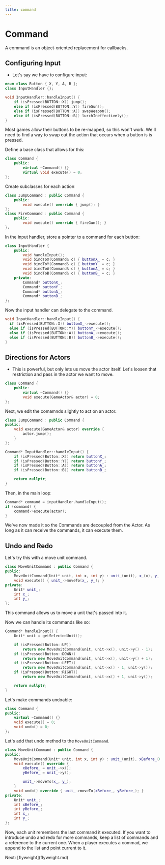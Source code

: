 ```yaml
---
title: command
---
```


# Command

A command is an object-oriented replacement for callbacks.

## Configuring Input

- Let\'s say we have to configure input:

```cpp
enum class Button { X, Y, A, B };
class InputHandler {};

void InputHandler::handleInput() {
    if (isPressed(BUTTON::X)) jump();
    else if (isPressed(BUTTON::Y)) fireGun();
    else if (isPressed(BUTTON::A)) swapWeapon();
    else if (isPressed(BUTTON::B)) lurchIneffectively();
}
```

Most games allow their buttons to be re-mapped, so this won\'t work.
We\'ll need to find a way to swap out the action that occurs when a
button is is pressed.

Define a base class that allows for this:

```cpp
class Command {
    public:
        virtual ~Command() {}
        virtual void execute() = 0;
};
```

Create subclasses for each action:

```cpp
class JumpCommand : public Command {
    public:
        void execute() override { jump(); }
};
class FireCommand : public Command {
    public:
        void execute() override { fireGun(); }
};
```

In the input handler, store a pointer to a command for each button:

```cpp
class InputHandler {
    public:
        void handleInput();
        void bindToX(Command& c) { buttonX_ = c; }
        void bindToY(Command& c) { buttonY_ = c; }
        void bindToA(Command& c) { buttonA_ = c; }
        void bindToB(Command& c) { buttonB_ = c; }
    private:
        Command* buttonX_;
        Command* buttonY_;
        Command* buttonA_;
        Command* buttonB_;
};
```

Now the input handler can delegate to the command.

```cpp
void InputHandler::handleInput() {
  if (isPressed(BUTTON::X)) buttonX_->execute();
  else if (isPressed(BUTTON::Y)) buttonY_->execute();
  else if (isPressed(BUTTON::A)) buttonA_->execute();
  else if (isPressed(BUTTON::B)) buttonB_->execute();
}
```

## Directions for Actors

- This is powerful, but only lets us move the actor itself. Let\'s
  loosen that restriction and pass in the actor we want to move.

```cpp
class Command {
    public:
        virtual ~Command() {}
        void execute(GameActor& actor) = 0;
};
```

Next, we edit the comamnds slightly to act on an actor.

```cpp
class JumpCommand : public Command {
public:
    void execute(GameActor& actor) override {
        actor.jump();
    }
};
```

```cpp
Command* InputHandler::handleInput() {
    if (isPressed(Button::X)) return buttonX_;
    if (isPressed(Button::Y)) return buttonY_;
    if (isPressed(Button::A)) return buttonA_;
    if (isPressed(Button::B)) return buttonB_;

    return nullptr;
}
```

Then, in the main loop:

```cpp
Command* command = inputHandler.handleInput();
if (command) {
    command->execute(actor);
}
```

We\'ve now made it so the Commands are decoupled from the Actor. As long
as it can receive the commands, it can execute them.

## Undo and Redo

Let\'s try this with a move unit command.

```cpp
class MoveUnitCommand : public Command {
public:
    MoveUnitCommand(Unit* unit, int x, int y) : unit_(unit), x_(x), y_(y) {}
    void execute() { unit_->moveTo(x_, y_); }
private:
    Unit* unit_;
    int x_;
    int y_;
};
```

This command allows us to move a unit that\'s passed into it.

Now we can handle its commands like so:

```cpp
Command* handleInput() {
    Unit* unit = getSelectedUnit();

    if (isPressed(Button::UP))
        return new MoveUnitCommand(unit, unit->x(), unit->y() - 1);
    if (isPressed(Button::DOWN))
        return new MoveUnitCommand(unit, unit->x(), unit->y() + 1);
    if (isPressed(Button::LEFT))
        return new MoveUnitCommand(unit, unit->x() - 1, unit->y());
    if (isPressed(Button::RIGHT))
        return new MoveUnitCommand(unit, unit->x() + 1, unit->y());

    return nullptr;
}
```

Let\'s make commands undoable:

```cpp
class Command {
public:
    virtual ~Command() {}
    void execute() = 0;
    void undo() = 0;
};
```

Let\'s add that undo method to the `MoveUnitCommand`.

```cpp
class MoveUnitCommand : public Command {
public:
    MoveUnitCommand(Unit* unit, int x, int y) : unit_(unit), xBefore_(0), yBefore_(0), x_(x), y_(y) {}
    void execute() override {
        xBefore_ = unit_->x();
        yBefore_ = unit_->y();

        unit_->moveTo(x_, y_);
    }
    void undo() override { unit_->moveTo(xBefore_, yBefore_); }
private:
    Unit* unit_;
    int xBefore_;
    int yBefore_;
    int x_;
    int y_;
};
```

Now, each unit remembers the last command it executed. If you want to
introduce undo and redo for more commands, keep a list of commands and a
reference to the current one. When a player executes a commad, we append
to the list and point current to it.

Next: \[flyweight](flyweight.md)
